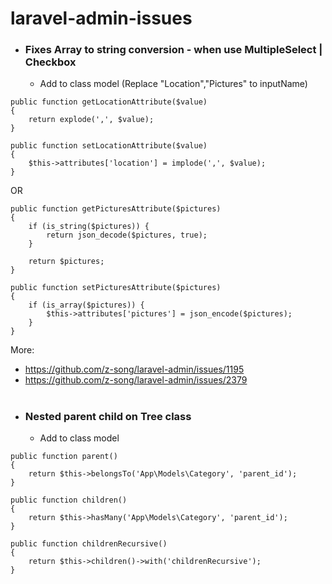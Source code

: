 # laravel-admin-issues


- ### Fixes Array to string conversion - when use MultipleSelect | Checkbox
  - Add to class model (Replace "Location","Pictures" to inputName)
```
public function getLocationAttribute($value)
{
	return explode(',', $value);
}

public function setLocationAttribute($value)
{
	$this->attributes['location'] = implode(',', $value);
}
```
OR
```
public function getPicturesAttribute($pictures)
{
    if (is_string($pictures)) {
        return json_decode($pictures, true);
    }

    return $pictures;
}

public function setPicturesAttribute($pictures)
{
    if (is_array($pictures)) {
        $this->attributes['pictures'] = json_encode($pictures);
    }
}
```
More:
- https://github.com/z-song/laravel-admin/issues/1195
- https://github.com/z-song/laravel-admin/issues/2379

#
- ### Nested parent child on Tree class
	- Add to class model
```
public function parent()
{
	return $this->belongsTo('App\Models\Category', 'parent_id');
}

public function children()
{
	return $this->hasMany('App\Models\Category', 'parent_id');
}

public function childrenRecursive()
{
	return $this->children()->with('childrenRecursive');
}
```
